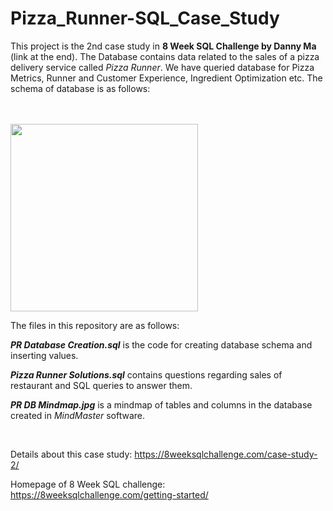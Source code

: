 # Pizza_Runner-SQL_Case_Study

This project is the 2nd case study in **8 Week SQL Challenge by Danny Ma** (link at the end). The Database contains data related to the sales of a pizza delivery service called *Pizza Runner*. We have queried database for Pizza Metrics, Runner and Customer Experience, Ingredient Optimization etc. The schema of database is as follows:
<!-- <img src="https://user-images.githubusercontent.com/45414297/221160055-bbfcdfa5-877c-453f-b19c-5f5ff92c6396.png" height="100"> -->

<br/>

<br/>

<img src="https://user-images.githubusercontent.com/45414297/219846855-ca5a7740-6a77-45de-bada-8bee38a141a0.jpg" height="300">

<br/>

The files in this repository are as follows:


***PR Database Creation.sql*** is the code for creating database schema and inserting values.

***Pizza Runner Solutions.sql*** contains questions regarding sales of restaurant and SQL queries to answer them. 

***PR DB Mindmap.jpg*** is a mindmap of tables and columns in the database created in *MindMaster* software.


<br/>

Details about this case study: https://8weeksqlchallenge.com/case-study-2/

Homepage of 8 Week SQL challenge: https://8weeksqlchallenge.com/getting-started/

